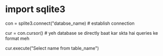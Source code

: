 # import sqlite3

con = splite3.connect("databse_name) # establish connection

cur = con.cursor() # yeh database se directly baat kar skta hai queries ke format meh

cur.execute("Select name from table_name")
